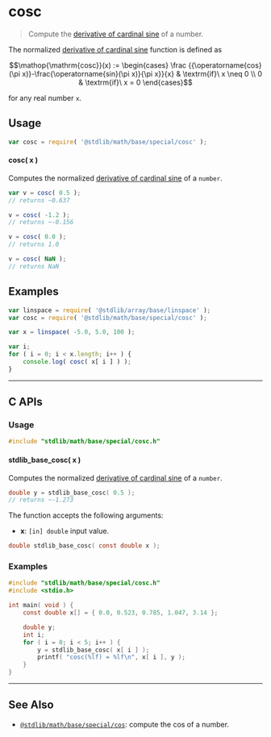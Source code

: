 <!--

@license Apache-2.0

Copyright (c) 2018 The Stdlib Authors.

Licensed under the Apache License, Version 2.0 (the "License");
you may not use this file except in compliance with the License.
You may obtain a copy of the License at

   http://www.apache.org/licenses/LICENSE-2.0

Unless required by applicable law or agreed to in writing, software
distributed under the License is distributed on an "AS IS" BASIS,
WITHOUT WARRANTIES OR CONDITIONS OF ANY KIND, either express or implied.
See the License for the specific language governing permissions and
limitations under the License.

-->

# cosc

> Compute the [derivative of cardinal sine][cosc] of a number.

<section class="intro">

The normalized [derivative of cardinal sine][cosc] function is defined as

<!-- <equation class="equation" label="eq:cosc_function" align="center" raw="\operatorname{cosc}(x) := \begin{cases} \frac{{\operatorname{cos}(\pi x)}-\frac{\operatorname{sin}(\pi x)}{\pi x}}{x} & \textrm{if}\ x \neq 0 \\ 0 & \textrm{if}\ x = 0 \end{cases}" alt="Cosc function"> -->

```math
\mathop{\mathrm{cosc}}(x) := \begin{cases} \frac {{\operatorname{cos}(\pi x)}-\frac{\operatorname{sin}(\pi x)}{\pi x}}{x} & \textrm{if}\ x \neq 0 \\ 0 & \textrm{if}\ x = 0 \end{cases}
```

<!-- <div class="equation" align="center" data-raw-text="\operatorname{cosc}(x) := \begin{cases} \frac {{\operatorname{cos}(\pi x)}-\frac{\operatorname{sin}(\pi x)}{\pi x}}{x} &amp; \textrm{if}\ x \neq 0 \\ 0 &amp; \textrm{if}\ x = 0 \end{cases}" data-equation="eq:cosc_function">
    <img src="https://cdn.jsdelivr.net/gh/stdlib-js/stdlib@bb29798906e119fcb2af99e94b60407a270c9b32/lib/node_modules/@stdlib/math/base/special/cosc/docs/img/equation_cosc_function.svg" alt="Cosc function">
    <br>
</div> -->

<!-- </equation> -->

for any real number `x`.

</section>

<!-- /.intro -->

<section class="usage">

## Usage

```javascript
var cosc = require( '@stdlib/math/base/special/cosc' );
```

#### cosc( x )

Computes the normalized [derivative of cardinal sine][cosc] of a `number`.

```javascript
var v = cosc( 0.5 );
// returns ~0.637

v = cosc( -1.2 );
// returns ~-0.156

v = cosc( 0.0 );
// returns 1.0

v = cosc( NaN );
// returns NaN
```

</section>

<!-- /.usage -->

<section class="examples">

## Examples

<!-- eslint no-undef: "error" -->

```javascript
var linspace = require( '@stdlib/array/base/linspace' );
var cosc = require( '@stdlib/math/base/special/cosc' );

var x = linspace( -5.0, 5.0, 100 );

var i;
for ( i = 0; i < x.length; i++ ) {
    console.log( cosc( x[ i ] ) );
}
```

</section>

<!-- /.examples -->

<!-- C interface documentation. -->

* * *

<section class="c">

## C APIs

<!-- Section to include introductory text. Make sure to keep an empty line after the intro `section` element and another before the `/section` close. -->

<section class="intro">

</section>

<!-- /.intro -->

<!-- C usage documentation. -->

<section class="usage">

### Usage

```c
#include "stdlib/math/base/special/cosc.h"
```

#### stdlib_base_cosc( x )

Computes the normalized [derivative of cardinal sine][cosc] of a `number`.

```c
double y = stdlib_base_cosc( 0.5 );
// returns ~-1.273
```

The function accepts the following arguments:

-   **x**: `[in] double` input value.

```c
double stdlib_base_cosc( const double x );
```

</section>

<!-- /.usage -->

<!-- C API usage notes. Make sure to keep an empty line after the `section` element and another before the `/section` close. -->

<section class="notes">

</section>

<!-- /.notes -->

<!-- C API usage examples. -->

<section class="examples">

### Examples

```c
#include "stdlib/math/base/special/cosc.h"
#include <stdio.h>

int main( void ) {
    const double x[] = { 0.0, 0.523, 0.785, 1.047, 3.14 };

    double y;
    int i;
    for ( i = 0; i < 5; i++ ) {
        y = stdlib_base_cosc( x[ i ] );
        printf( "cosc(%lf) = %lf\n", x[ i ], y );
    }
}
```

</section>

<!-- /.examples -->

</section>

<!-- /.c -->

<!-- Section for related `stdlib` packages. Do not manually edit this section, as it is automatically populated. -->

<section class="related">

* * *

## See Also

-   <span class="package-name">[`@stdlib/math/base/special/cos`][@stdlib/math/base/special/cos]</span><span class="delimiter">: </span><span class="description">compute the cos of a number.</span>

</section>

<!-- /.related -->

<!-- Section for all links. Make sure to keep an empty line after the `section` element and another before the `/section` close. -->

<section class="links">

[cosc]: https://en.wikipedia.org/wiki/cosc_function

<!-- <related-links> -->

[@stdlib/math/base/special/cos]: https://github.com/stdlib-js/stdlib/tree/develop/lib/node_modules/%40stdlib/math/base/special/cos

<!-- </related-links> -->

</section>

<!-- /.links -->
